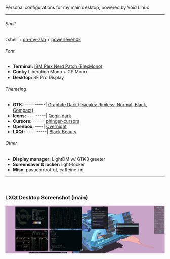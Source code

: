 <br/>
Personal configurations for my main desktop, powered by Void Linux

** **

###### Shell
zshell + [oh-my-zsh](https://ohmyz.sh/) + [powerlevel10k](https://github.com/romkatv/powerlevel10k)

###### Font
* **Terminal:** [IBM Plex Nerd Patch (BlexMono)](https://www.nerdfonts.com/font-downloads)
* **Conky** Liberation Mono + CP Mono
* **Desktop:** SF Pro Display

###### Themeing
* **GTK:** ----------| [Graphite Dark (Tweaks: Rimless, Normal, Black, Compact)](https://www.pling.com/p/1598493)
* **Icons:** ---------| [Qogir-dark](https://www.pling.com/p/1296407)
* **Cursors:** -----| [phinger-cursors](https://www.pling.com/p/1690782)
* **Openbox:** ----| [Overnight](https://www.youtube.com/watch?v=dQw4w9WgXcQ)
* **LXQt:** ----------| [Black Beauty](https://www.pling.com/p/1679919)

###### Other
* **Display manager:** LightDM w/ GTK3 greeter
* **Screensaver & locker:** light-locker
* **Misc:** pavucontrol-qt, caffeine-ng

** **

<br/>

### LXQt Desktop Screenshot (main)
![desktoppreview](2022-04-17.png)

